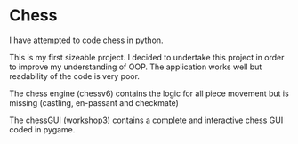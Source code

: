 # Chess
I have attempted to code chess in python.

This is my first sizeable project. I decided to undertake this project in order to improve my understanding of OOP. The application works well but readability of the code is very poor.

The chess engine (chessv6) contains the logic for all piece movement but is missing (castling, en-passant and checkmate)

The chessGUI (workshop3) contains a complete and interactive chess GUI coded in pygame.
